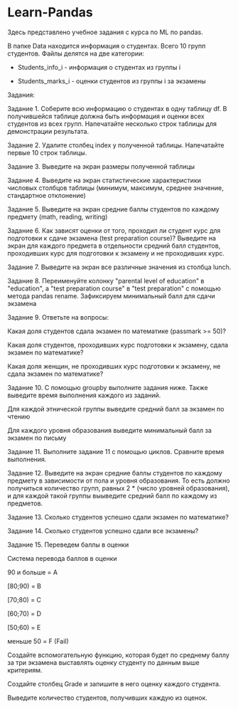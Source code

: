 # Learn-Pandas

Здесь представлено учебное задания с курса по ML по pandas.  

В папке Data находится информация о студентах. Всего 10 групп студентов. Файлы делятся на две категории:

* Students_info_i - информация о студентах из группы i 

* Students_marks_i - оценки студентов из группы i за экзамены

Задания:

  Задание 1. Соберите всю информацию о студентах в одну таблицу df. В получившейся таблице должна быть информация и оценки всех студентов из всех групп. Напечатайте несколько строк таблицы для демонстрации результата.
  
  Задание 2. Удалите столбец index у полученной таблицы. Напечатайте первые 10 строк таблицы.
  
  Задание 3. Выведите на экран размеры полученной таблицы
  
  Задание 4. Выведите на экран статистические характеристики числовых столбцов таблицы (минимум, максимум, среднее значение, стандартное отклонение)
   
  Задание 5. Выведите на экран средние баллы студентов по каждому предмету (math, reading, writing)
  
  Задание 6. Как зависят оценки от того, проходил ли студент курс для подготовки к сдаче экзамена (test preparation course)? Выведите на экран для каждого предмета в отдельности средний балл студентов, проходивших курс для подготовки к экзамену и не проходивших курс.
  
  Задание 7. Выведите на экран все различные значения из столбца lunch.
  
  Задание 8. Переименуйте колонку "parental level of education" в "education", а "test preparation course" в "test preparation" с помощью метода pandas rename. Зафиксируем минимальный балл для сдачи экзамена
  
  Задание 9. Ответьте на вопросы:
  
Какая доля студентов сдала экзамен по математике (passmark >= 50)?

Какая доля студентов, проходивших курс подготовки к экзамену, сдала экзамен по математике?

Какая доля женщин, не проходивших курс подготовки к экзамену, не сдала экзамен по математике? 

  Задание 10. С помощью groupby выполните задания ниже. Также выведите время выполнения каждого из заданий.
  
Для каждой этнической группы выведите средний балл за экзамен по чтению

Для каждого уровня образования выведите минимальный балл за экзамен по письму

  Задание 11. Выполните задание 11 с помощью циклов. Сравните время выполнения.
  
  Задание 12. Выведите на экран средние баллы студентов по каждому предмету в зависимости от пола и уровня образования. То есть должно получиться количество групп, равных 2 * (число уровней образования), и для каждой такой группы выыведите средний балл по каждому из предметов.
  
  Задание 13. Сколько студентов успешно сдали экзамен по математике?
  
  Задание 14. Сколько студентов успешно сдали все экзамены?
  
  Задание 15. Переведем баллы в оценки
  
Система перевода баллов в оценки

90 и больше = A

[80;90) = B

[70;80) = C

[60;70) = D

[50;60) = E

меньше 50 = F (Fail)

Создайте вспомогательную функцию, которая будет по среднему баллу за три экзамена выставлять оценку студенту по данным выше критериям.

Создайте столбец Grade и запишите в него оценку каждого студента.

Выведите количество студентов, получивших каждую из оценок.
